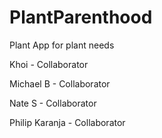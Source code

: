 # PlantParenthood
Plant App for plant needs

Khoi - Collaborator

Michael B - Collaborator


Nate S - Collaborator 


Philip Karanja - Collaborator 

